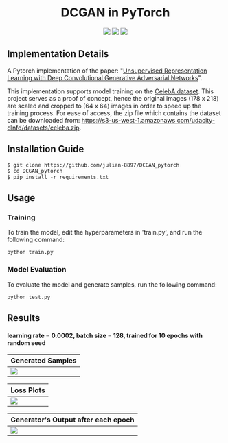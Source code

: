 <h1 align="center">
  <b>DCGAN in PyTorch</b><br>
</h1>

<p align="center">
      <a href="https://www.python.org/">
        <img src="https://img.shields.io/badge/Python-3.9-ff69b4.svg" /></a>
       <a href= "https://pytorch.org/">
        <img src="https://img.shields.io/badge/PyTorch-1.9-2BAF2B.svg" /></a>
       <a href= "https://github.com/julian-8897/Vanilla-VAE-PyTorch/blob/master/LICENSE.md">
        <img src="https://img.shields.io/badge/license-MIT-blue.svg" /></a>
         
</p>

## Implementation Details

A Pytorch implementation of the paper: "[Unsupervised Representation Learning with Deep Convolutional Generative Adversarial Networks](https://arxiv.org/abs/1511.06434)".

This implementation supports model training on the [CelebA dataset](http://mmlab.ie.cuhk.edu.hk/projects/CelebA.html). This project serves as a proof of concept, hence the original images (178 x 218) are scaled and cropped to (64 x 64) images in order to speed up the training process. For ease of access, the zip file which contains the dataset can be downloaded from: https://s3-us-west-1.amazonaws.com/udacity-dlnfd/datasets/celeba.zip.

## Installation Guide

```
$ git clone https://github.com/julian-8897/DCGAN_pytorch
$ cd DCGAN_pytorch
$ pip install -r requirements.txt
```

## Usage

### Training

To train the model, edit the hyperparameters in 'train.py', and run the following command:

```
python train.py 
```

### Model Evaluation

To evaluate the model and generate samples, run the following command:

```
python test.py 
```

<h2 align="left">
  <b>Results</b><br>
</h2>

#### learning rate = 0.0002, batch size = 128, trained for 10 epochs with random seed

| Generated Samples | 
| ------------------| 
| ![][1]            | 


| Loss Plots        |
| ------------------| 
| ![][2]            | 

| Generator's Output after each epoch |
| ------------------------------------| 
| ![][3]                              |

[1]: https://github.com/julian-8897/DCGAN_pytorch/blob/main/results/dcgan_generated_epoch_10.png
[2]: https://github.com/julian-8897/DCGAN_pytorch/blob/main/results/dcgan_losses_epoch_10.png
[3]: https://github.com/julian-8897/DCGAN_pytorch/blob/main/results/generated_epoch_10.gif
